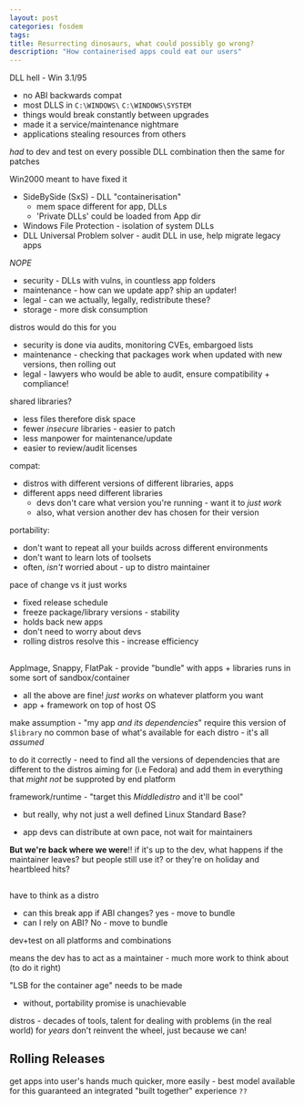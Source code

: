 ```yaml
---
layout: post
categories: fosdem
tags:
title: Resurrecting dinosaurs, what could possibly go wrong?
description: "How containerised apps could eat our users"
---
```

DLL hell - Win 3.1/95
- no ABI backwards compat
- most DLLS in `C:\WINDOWS\` `C:\WINDOWS\SYSTEM`
- things would break constantly between upgrades
- made it a service/maintenance nightmare
- applications stealing resources from others

*had* to dev and test on every possible DLL combination
then the same for patches

Win2000 meant to have fixed it
- SideBySide (SxS) - DLL "containerisation"
	- mem space different for app, DLLs
	- 'Private DLLs' could be loaded from App dir
- Windows File Protection - isolation of system DLLs
- DLL Universal Problem solver - audit DLL in use, help migrate legacy apps

*NOPE*
- security - DLLs with vulns, in countless app folders
- maintenance - how can we update app? ship an updater!
- legal - can we actually, legally, redistribute these?
- storage - more disk consumption

distros would do this for you
- security is done via audits, monitoring CVEs, embargoed lists
- maintenance - checking that packages work when updated with new versions, then rolling out
- legal - lawyers who would be able to audit, ensure compatibility + compliance!

shared libraries?
- less files therefore disk space
- fewer _insecure_ libraries - easier to patch
- less manpower for maintenance/update
- easier to review/audit licenses


compat:
- distros with different versions of different libraries, apps
- different apps need different libraries
	- devs don't care what version you're running - want it to _just work_
	- also, what version another dev has chosen for their version

portability:
- don't want to repeat all your builds across different environments
- don't want to learn lots of toolsets
- often, _isn't_ worried about - up to distro maintainer

pace of change vs it just works
- fixed release schedule
- freeze package/library versions - stability
- holds back new apps
- don't need to worry about devs
- rolling distros resolve this - increase efficiency

##

AppImage, Snappy, FlatPak - provide "bundle" with apps + libraries
runs in some sort of sandbox/container
- all the above are fine! _just works_ on whatever platform you want
- app + framework on top of host OS

make assumption - "my app _and its dependencies_" require this version of `$library`
no common base of what's available for each distro - it's all _assumed_

to do it correctly - need to find all the versions of dependencies that are different to the distros aiming for (i.e Fedora) and add them in
everything that _might not_ be supproted by end platform

framework/runtime - "target this _Middledistro_ and it'll be cool"
- but really, why not just a well defined Linux Standard Base?


- app devs can distribute at own pace, not wait for maintainers

**But we're back where we were**!!
if it's up to the dev, what happens if the maintainer leaves? but people still use it? or they're on holiday and heartbleed hits?


##

have to think as a distro
- can this break app if ABI changes? yes - move to bundle
- can I rely on ABI? No - move to bundle

dev+test on all platforms and combinations

means the dev has to act as a maintainer - much more work to think about (to do it right)

"LSB for the container age" needs to be made
- without, portability promise is unachievable

distros - decades of tools, talent for dealing with problems (in the real world) for _years_
don't reinvent the wheel, just because we can!

## Rolling Releases

get apps into user's hands much quicker, more easily - best model available for this
guaranteed an integrated "built together" experience `??`


